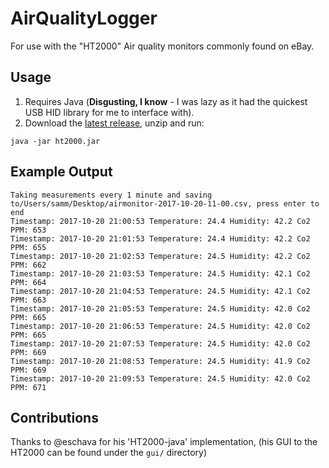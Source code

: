 # AirQualityLogger

For use with the "HT2000" Air quality monitors commonly found on eBay.

## Usage

1. Requires Java (**Disgusting, I know** - I was lazy as it had the quickest USB HID library for me to interface with).
1. Download the [latest release](https://github.com/sammcj/airqualitylogger/releases/latest), unzip and run:

```shell
java -jar ht2000.jar
```

## Example Output


```shell
Taking measurements every 1 minute and saving to/Users/samm/Desktop/airmonitor-2017-10-20-11-00.csv, press enter to end
Timestamp: 2017-10-20 21:00:53 Temperature: 24.4 Humidity: 42.2 Co2 PPM: 653
Timestamp: 2017-10-20 21:01:53 Temperature: 24.4 Humidity: 42.2 Co2 PPM: 655
Timestamp: 2017-10-20 21:02:53 Temperature: 24.5 Humidity: 42.2 Co2 PPM: 662
Timestamp: 2017-10-20 21:03:53 Temperature: 24.5 Humidity: 42.1 Co2 PPM: 664
Timestamp: 2017-10-20 21:04:53 Temperature: 24.5 Humidity: 42.1 Co2 PPM: 663
Timestamp: 2017-10-20 21:05:53 Temperature: 24.5 Humidity: 42.0 Co2 PPM: 665
Timestamp: 2017-10-20 21:06:53 Temperature: 24.5 Humidity: 42.0 Co2 PPM: 665
Timestamp: 2017-10-20 21:07:53 Temperature: 24.5 Humidity: 42.0 Co2 PPM: 669
Timestamp: 2017-10-20 21:08:53 Temperature: 24.5 Humidity: 41.9 Co2 PPM: 669
Timestamp: 2017-10-20 21:09:53 Temperature: 24.5 Humidity: 42.0 Co2 PPM: 671
```

## Contributions

Thanks to @eschava for his 'HT2000-java' implementation, (his GUI to the HT2000 can be found under the `gui/` directory)

